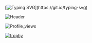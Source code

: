 [![Typing SVG](https://readme-typing-svg.demolab.com?font=Fira+Code&pause=1000&color=F740DF&width=435&lines=In+search+of+bugs...)](https://git.io/typing-svg)

![Header](https://media4.giphy.com/media/v1.Y2lkPTc5MGI3NjExOXo1aTI3NDFpdm84eGh5M3FubXN3ZzBmeDF2dTBmcXN3bWhxZ3U3ciZlcD12MV9pbnRlcm5hbF9naWZfYnlfaWQmY3Q9Zw/l2R06WPHU4ae0H4LC/giphy.gif)

![Profile_views](https://komarev.com/ghpvc/?username=danny-pilot&color=blueviolet&style=for-the-badge)

[![trophy](https://github-profile-trophy.vercel.app/?username=ryo-ma&theme=onedark)](https://github.com/ryo-ma/github-profile-trophy)

<!--
**juliaurum/juliaurum** is a ✨ _special_ ✨ repository because its `README.md` (this file) appears on your GitHub profile.

Here are some ideas to get you started:

- 🔭 I’m currently working on ...
- 🌱 I’m currently learning ...
- 👯 I’m looking to collaborate on ...
- 🤔 I’m looking for help with ...
- 💬 Ask me about ...
- 📫 How to reach me: ...
- 😄 Pronouns: ...
- ⚡ Fun fact: ...
-->
